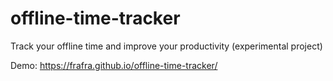 # offline-time-tracker
Track your offline time and improve your productivity (experimental project)

Demo: https://frafra.github.io/offline-time-tracker/
